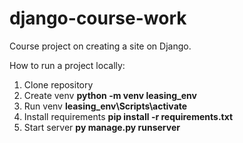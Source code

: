 # django-course-work

Course project on creating a site on Django.

How to run a project locally:

1. Clone repository
2. Create venv **python -m venv leasing_env**
3. Run venv **leasing_env\Scripts\activate**
4. Install requirements **pip install -r requirements.txt**
5. Start server **py manage.py runserver**
